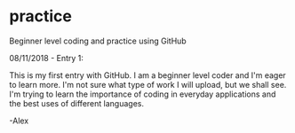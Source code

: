 # practice
Beginner level coding and practice using GitHub


08/11/2018 - Entry 1:

This is my first entry with GitHub. I am a beginner level coder and I'm eager to learn more. I'm not sure what type of work I will upload, but we shall see. I'm trying to learn the importance of coding in everyday applications and the best uses of different languages.

-Alex
